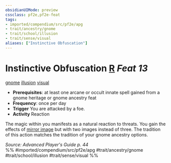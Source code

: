 ```yaml
---
obsidianUIMode: preview
cssclass: pf2e,pf2e-feat
tags:
- imported/compendium/src/pf2e/apg
- trait/ancestry/gnome
- trait/school/illusion
- trait/sense/visual
aliases: ["Instinctive Obfuscation"]
---
```

# Instinctive Obfuscation  [R](chapter-9-playing-the-game.md#Actions "Reaction") *Feat 13*  
[gnome](gnome.md)  [illusion](illusion.md)  [visual](visual.md)  

- **Prerequisites**: at least one arcane or occult innate spell gained from a gnome heritage or gnome ancestry feat
- **Frequency**: once per day
- **Trigger** You are attacked by a foe.
- **Activity** Reaction

The magic within you manifests as a natural reaction to threats. You gain the effects of [mirror image](../spells/mirror-image.md) but with two images instead of three. The tradition of this action matches the tradition of your gnome ancestry options.

*Source: Advanced Player's Guide p. 44*  
%% #imported/compendium/src/pf2e/apg #trait/ancestry/gnome #trait/school/illusion #trait/sense/visual %%